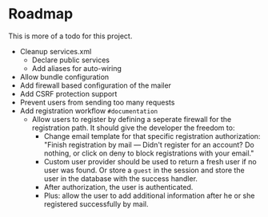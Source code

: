 # Roadmap

This is more of a todo for this project.

- Cleanup services.xml
    - Declare public services
    - Add aliases for auto-wiring
- Allow bundle configuration
- Add firewall based configuration of the mailer
- Add CSRF protection support
- Prevent users from sending too many requests
- Add registration workflow `#documentation`
    - Allow users to register by defining a seperate firewall for the registration path. It should give the developer the freedom to:
        - Change email template for that specific registration authorization: "Finish registration by mail — Didn't register for an account? Do nothing, or click on deny to block registrations with your email."
        - Custom user provider should be used to return a fresh user if no user was found. Or store a `guest` in the session and store the user in the database with the success handler.
        - After authorization, the user is authenticated.
        - Plus: allow the user to add additional information after he or she registered successfully by mail. 
